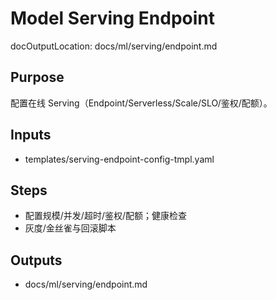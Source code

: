 # Model Serving Endpoint

docOutputLocation: docs/ml/serving/endpoint.md

## Purpose

配置在线 Serving（Endpoint/Serverless/Scale/SLO/鉴权/配额）。

## Inputs

- templates/serving-endpoint-config-tmpl.yaml

## Steps

- 配置规模/并发/超时/鉴权/配额；健康检查
- 灰度/金丝雀与回滚脚本

## Outputs

- docs/ml/serving/endpoint.md
